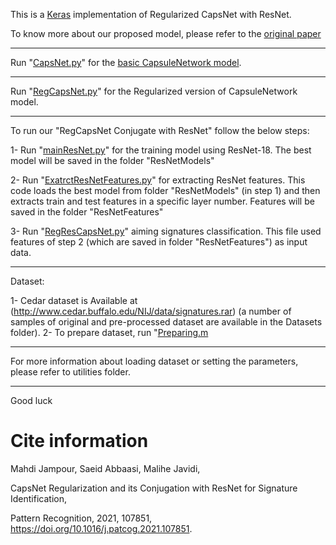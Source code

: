 This is a [Keras](https://keras.io/) implementation of Regularized CapsNet with ResNet.

To know more about our proposed model, please refer to the [original paper](https://www.sciencedirect.com/science/article/abs/pii/S0031320321000388)

**************************************************************************************************************************************************
Run "[CapsNet.py](https://github.com/Javidi31/RegCapsNet/blob/main/CapsNet.py)" for the [basic CapsuleNetwork model](https://papers.nips.cc/paper/6975-dynamic-routing-between-capsules.pdf).



**************************************************************************************************************************************************
Run "[RegCapsNet.py](https://github.com/Javidi31/RegCapsNet/blob/main/RegCapsNet.py)" for the Regularized version of CapsuleNetwork model.



**************************************************************************************************************************************************
To run our "RegCapsNet Conjugate with ResNet" follow the below steps:

1- Run "[mainResNet.py](https://github.com/Javidi31/RegCapsNet/blob/main/mainResNet.py)" for the training model using ResNet-18.
The best model will be saved in the folder "ResNetModels"

2- Run "[ExatrctResNetFeatures.py](https://github.com/Javidi31/RegCapsNet/blob/main/ExtractResNetFeatures.py)" for extracting ResNet features.
This code loads the best model from folder "ResNetModels" (in step 1) 
and then extracts train and test features in a specific layer number. 
Features will be saved in the folder "ResNetFeatures"

3- Run "[RegResCapsNet.py](https://github.com/Javidi31/RegCapsNet/blob/main/RegResCapsNet.py)" aiming signatures classification. This 
file used features of step 2 (which are saved in folder "ResNetFeatures") 
as input data.

**************************************************************************************************************************************************
Dataset:

1- Cedar dataset is Available at (http://www.cedar.buffalo.edu/NIJ/data/signatures.rar) (a number of samples of original and pre-processed dataset are available in the Datasets folder).
2- To prepare dataset, run "[Preparing.m](https://github.com/Javidi31/RegCapsNet/blob/main/Preparing.m) 
**************************************************************************************************************************************************
For more information about loading dataset or setting the parameters, please refer to utilities folder.
**************************************************************************************************************************************************


Good luck




# Cite information
Mahdi Jampour, Saeid Abbaasi, Malihe Javidi, 

CapsNet Regularization and its Conjugation with ResNet for Signature Identification, 

Pattern Recognition, 2021, 107851, https://doi.org/10.1016/j.patcog.2021.107851.
